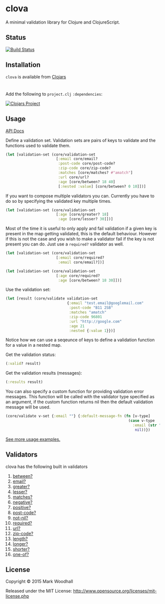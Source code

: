 # clova

A minimal validation library for Clojure and ClojureScript.

## Status

[![Build Status](https://api.travis-ci.org/markwoodhall/clova.svg?branch=master)](https://api.travis-ci.org/repositories/markwoodhall/clova)

## Installation


`clova` is available from [Clojars](https://clojars.org/clova)

#

Add the following to `project.clj` `:dependencies`:

[![Clojars Project](http://clojars.org/clova/latest-version.svg)](http://clojars.org/clova)

## Usage

[API Docs](http://markwoodhall.github.io/clova)

Define a validation set. Validation sets are pairs of keys to validate
and the functions used to validate them.

```clojure
(let [validation-set (core/validation-set
                       [:email core/email?
                        :post-code core/post-code?
                        :zip-code core/zip-code?
                        :matches [core/matches? #"amatch"]
                        :url core/url?
                        :age [core/between? 18 40]
                        [:nested :value] [core/between? 0 10]])]

```

If you want to compose multiple validators you can. Currently you have to do so by specifying the validated key multiple times.

```clojure
(let [validation-set (core/validation-set
                       [:age [core/greater? 18]
                        :age [core/lesser? 30]])]

```

Most of the time it is useful to only apply and fail validation if a given key is present in the map getting validated, this is
the default behaviour. However if this is not the case and you wish to make a validator fail if the key is not present you can do.
Just use a `required?` validator as well.


```clojure
(let [validation-set (core/validation-set
                       [:email core/required?
                        :email core/email?])]

(let [validation-set (core/validation-set
                       [:age core/required?
                        :age [core/between? 18 30]])]
```

Use the validation set:

```clojure
(let [result (core/validate validation-set
                            {:email "test.email@googlemail.com"
                             :post-code "B11 2SB"
                             :matches "amatch"
                             :zip-code 96801
                             :url "http://google.com"
                             :age 21
                             :nested {:value 1}})]
```

Notice how we can use a seqeunce of keys to define a validation function for a value in a
nested map.

Get the validation status:

```clojure
(:valid? result)
```

Get the validation results (messages):

```clojure
(:results result)
```

You can also specify a custom function for providing validation error messages. This function will
be called with the validator type specified as an argument, if the custom function returns nil then
the default validation message will be used.

```clojure
(core/validate v-set {:email ""} {:default-message-fn (fn [v-type]
                                                        (case v-type
                                                          :email (str "custom email error")
                                                           nil))})
```
[See more usage examples.](https://github.com/markwoodhall/clova/blob/master/EXAMPLES.md)

## Validators

clova has the following built in validators

1. [between?](http://markwoodhall.github.io/clova/clova.core.html#var-between.3F)
2. [email?](http://markwoodhall.github.io/clova/clova.core.html#var-email.3F)
3. [greater?](http://markwoodhall.github.io/clova/clova.core.html#var-greater.3F)
4. [lesser?](http://markwoodhall.github.io/clova/clova.core.html#var-lesser.3F)
5. [matches?](http://markwoodhall.github.io/clova/clova.core.html#var-matches.3F)
6. [negative?](http://markwoodhall.github.io/clova/clova.core.html#var-negative.3F)
7. [positive?](http://markwoodhall.github.io/clova/clova.core.html#var-positive.3F)
8. [post-code?](http://markwoodhall.github.io/clova/clova.core.html#var-post-code.3F)
9. [not-nil?](http://markwoodhall.github.io/clova/clova.core.html#var-not-nil.3F)
10. [required?](http://markwoodhall.github.io/clova/clova.core.html#var-required.3F)
11. [url?](http://markwoodhall.github.io/clova/clova.core.html#var-url.3F)
12. [zip-code?](http://markwoodhall.github.io/clova/clova.core.html#var-zip-code.3F)
13. [length?](http://markwoodhall.github.io/clova/clova.core.html#var-length.3F)
14. [longer?](http://markwoodhall.github.io/clova/clova.core.html#var-longer.3F)
15. [shorter?](http://markwoodhall.github.io/clova/clova.core.html#var-shorter.3F)
16. [one-of?](http://markwoodhall.github.io/clova/clova.core.html#var-one-of.3F)

## License

Copyright © 2015 Mark Woodhall

Released under the MIT License: http://www.opensource.org/licenses/mit-license.php
